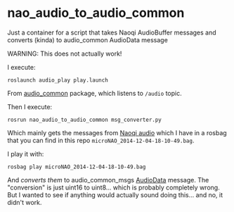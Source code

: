 nao_audio_to_audio_common
=========================

Just a container for a script that takes Naoqi AudioBuffer messages and converts (kinda) to audio_common AudioData message

WARNING: This does not actually work!

I execute:

    roslaunch audio_play play.launch 

From [audio_common](https://github.com/ros-drivers/audio_common) package, which listens to
```/audio```  topic.

Then I execute:

    rosrun nao_audio_to_audio_common msg_converter.py

Which mainly gets the messages from [Naoqi audio](https://github.com/ros-naoqi/naoqi_bridge/blob/master/naoqi_msgs/msg/AudioBuffer.msg) which I have in a rosbag that you can find in this repo ```microNAO_2014-12-04-18-10-49.bag```.

I play it with:

    rosbag play microNAO_2014-12-04-18-10-49.bag

And _converts them_ to audio_common_msgs [AudioData](https://github.com/ros-drivers/audio_common/blob/hydro-devel/audio_common_msgs/msg/AudioData.msg) message. The "conversion" is just uint16 to uint8... which is probably completely wrong. But I wanted to see if anything would actually sound doing this... and no, it didn't work.

